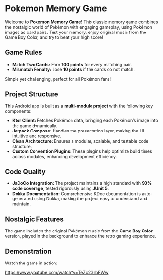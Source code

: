 # Pokemon Memory Game

Welcome to **Pokemon Memory Game**! This classic memory game combines the nostalgic world of Pokémon with engaging gameplay, using Pokémon images as card pairs. Test your memory, enjoy original music from the Game Boy Color, and try to beat your high score!

## Game Rules

- **Match Two Cards:** Earn **100 points** for every matching pair.
- **Mismatch Penalty:** Lose **10 points** if the cards do not match.

Simple yet challenging, perfect for all Pokémon fans!

## Project Structure

This Android app is built as a **multi-module project** with the following key components:

- **Ktor Client:** Fetches Pokémon data, bringing each Pokémon’s image into the game dynamically.
- **Jetpack Compose:** Handles the presentation layer, making the UI intuitive and responsive.
- **Clean Architecture:** Ensures a modular, scalable, and testable code structure.
- **Custom Convention Plugins:** These plugins help optimize build times across modules, enhancing development efficiency.

## Code Quality

- **JaCoCo Integration:** The project maintains a high standard with **90% code coverage**, tested rigorously using **JUnit 5**.
- **Dokka Documentation:** Comprehensive KDoc documentation is auto-generated using Dokka, making the project easy to understand and maintain.

## Nostalgic Features

The game includes the original Pokémon music from the **Game Boy Color** version, played in the background to enhance the retro gaming experience.

## Demonstration

Watch the game in action:

https://www.youtube.com/watch?v=TeZc2GrbFWw
